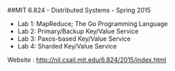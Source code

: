 ##MIT 6.824 - Distributed Systems - Spring 2015 

* Lab 1: MapReduce; The Go Programming Language
* Lab 2: Primary/Backup Key/Value Service
* Lab 3: Paxos-based Key/Value Service
* Lab 4: Sharded Key/Value Service

Website : http://nil.csail.mit.edu/6.824/2015/index.html
